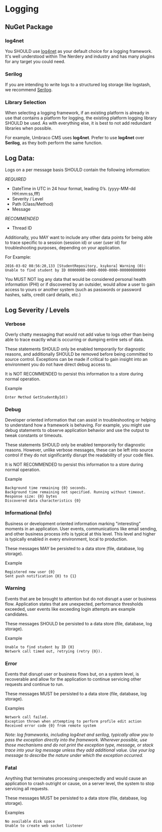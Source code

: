 # Logging

## NuGet Package

### log4net

You SHOULD use [log4net](https://www.nuget.org/packages/log4net/) as your default
choice for a logging framework. It's well understood within The Nerdery and industry
and has many plugins for any target you could need.

### Serilog

If you are intending to write logs to a structured log storage like logstash,
we recommend [Serilog](https://www.nuget.org/packages/Serilog/).

### Library Selection

When selecting a logging framework, if an existing platform is already in use
that contains a platform for logging, the existing platform logging library
SHOULD be used. As with everything else, it is best to not add redundant
libraries when possible.

For example, Umbraco CMS uses **log4net**. Prefer to use **log4net** over
**Serilog**, as they both perform the same function.

## Log Data:

Logs on a per message basis SHOULD contain the following information:

*REQUIRED*
* DateTime in UTC in 24 hour format, leading 0’s. (yyyy-MM-dd HH:mm:ss,fff)
* Severity / Level
* Path (Class/Method)
* Message

*RECOMMENDED*
* Thread ID

Additionally, you MAY want to include any other data points for being able to
trace specific to a session (session id) or user (user id) for troubleshooting
purposes, depending on your application.

For Example:

```
2016-03-02 08:56:20,133 [StudentRepository, ksykora] Warning (0): Unable to find student by ID 00000000-0000-0000-0000-000000000000
```

You MUST NOT log any data that would be considered personal health information
(PHI) or if discovered by an outsider, would allow a user to gain access to
yours or another system (such as passwords or password hashes, salts, credit
card details, etc.)

## Log Severity / Levels

### Verbose

Overly chatty messaging that would not add value to logs other than being able
to trace exactly what is occurring or dumping entire sets of data.

These statements SHOULD only be enabled temporarily for diagnostic reasons, and
additionally SHOULD be removed before being committed to source control.
Exceptions can be made if critical to gain insight into an environment you do
not have direct debug access to.

It is NOT RECOMMENDED to persist this information to a store during normal
operation.

Example

```
Enter Method GetStudentById()
```

### Debug

Developer oriented information that can assist in troubleshooting or helping to
understand how a framework is behaving. For example, you might use debug
statements to observe application behavior and use the output to tweak constants
or timeouts.

These statements SHOULD only be enabled temporarily for diagnostic reasons.
However, unlike verbose messages, these can be left into source control if they
do not significantly disrupt the readability of your code files.

It is NOT RECOMMENDED to persist this information to a store during normal
operation.

Example

```
Background time remaining {0} seconds.
Background time remaining not specified. Running without timeout.
Response size: {0} bytes
Discovered data characteristics {0}
```

### Informational (Info)

Business or development oriented information marking "interesting" moments in an
application.  User events, communications like email sending, and other business
process info is typical at this level.  This level and higher is typically
enabled in every environment, local to production.

These messages MAY be persisted to a data store (file, database, log storage).

Example

```
Registered new user {0}
Sent push notification {0} to {1}
```

### Warning

Events that are be brought to attention but do not disrupt a user or business
flow.  Application states that are unexpected, performance thresholds exceeded,
user events like exceeding login attempts are example candidates.

These messages SHOULD be persisted to a data store (file, database, log
storage).

Example

```
Unable to find student by ID {0}
Network call timed out, retrying (retry {0}).
```

### Error

Events that disrupt user or business flows but, on a system level, is
recoverable and allow for the application to continue servicing other requests
and continue to run.

These messages MUST be persisted to a data store (file, database, log storage).

Examples

```
Network call failed.
Exception thrown when attempting to perform profile edit action
Received error code {0} from remote system
```

*Note: log frameworks, including log4net and serilog, typically allow you to
pass the exception directly into the framework. Wherever possible, use those
mechanisms and do not print the exception type, message, or stack trace into
your log message unless they add additional value. Use your log message to
describe the nature under which the exception occurred.*

### Fatal

Anything that terminates processing unexpectedly and would cause an application
to crash outright or cause, on a server level, the system to stop servicing all
requests.

These messages MUST be persisted to a data store (file, database, log storage).

Examples

```
No available disk space
Unable to create web socket listener
```
